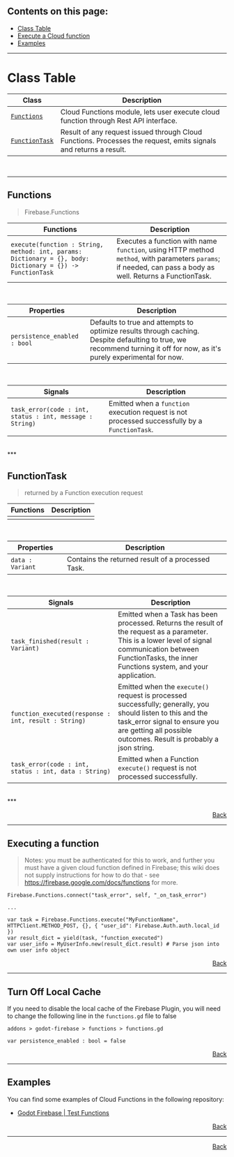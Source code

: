 ## Contents on this page:
- [Class Table](https://github.com/GodotNuts/GodotFirebase/wiki/Cloud-Functions#class-table)
- [Execute a Cloud function](https://github.com/GodotNuts/GodotFirebase/wiki/Cloud-Functions#executing-a-cloud-function)
- [Examples](https://github.com/GodotNuts/GodotFirebase/wiki/Cloud-Functions#examples)

***
# Class Table

|Class|Description|
|-|-|
|[`Functions`](https://github.com/GodotNuts/GodotFirebase/wiki/Cloud-Functions#FirebaseFunctions)|Cloud Functions module, lets user execute cloud function through Rest API interface.|
|[`FunctionTask`](https://github.com/GodotNuts/GodotFirebase/wiki/Cloud-Functions#FunctionTask)|Result of any request issued through Cloud Functions. Processes the request, emits signals and returns a result.|

<br/>

***


## Functions
> Firebase.Functions

|Functions|Description|
|-|-|
|`execute(function : String, method: int, params: Dictionary = {}, body: Dictionary = {}) -> FunctionTask`|Executes a function with name `function`, using HTTP method `method`, with parameters `params`; if needed, can pass a body as well. Returns a FunctionTask.|
<br/>

|Properties|Description|
|-|-|
|`persistence_enabled : bool`|Defaults to true and attempts to optimize results through caching. Despite defaulting to true, we recommend turning it off for now, as it's purely experimental for now.|
<br/>

|Signals|Description|
|-|-|
|`task_error(code : int, status : int, message : String)`|Emitted when a `function` execution request is not processed successfully by a `FunctionTask`.|
<br/>
***

## FunctionTask
> returned by a Function execution request

|Functions|Description|
|-|-|
|||
<br/>

|Properties|Description|
|-|-|
|`data : Variant`|Contains the returned result of a processed Task.|
<br/>

|Signals|Description|
|-|-|
|`task_finished(result : Variant)`|Emitted when a Task has been processed. Returns the result of the request as a parameter. This is a lower level of signal communication between FunctionTasks, the inner Functions system, and your application.|
|`function_executed(response : int, result : String)`|Emitted when the `execute()` request is processed successfully; generally, you should listen to this and the task_error signal to ensure you are getting all possible outcomes. Result is probably a json string.|
|`task_error(code : int, status : int, data : String)`|Emitted when a Function `execute()` request is not processed successfully.|
<br/>
***

<p align="right"><a href="#contents-on-this-page">Back</a></p>
  
***  

## Executing a function
> Notes: you must be authenticated for this to work, and further you must have a given cloud function defined in Firebase; this wiki does not supply instructions for how to do that - see https://firebase.google.com/docs/functions for more.
```gdscript
Firebase.Functions.connect("task_error", self, "_on_task_error")

...

var task = Firebase.Functions.execute("MyFunctionName", HTTPClient.METHOD_POST, {}, { "user_id": Firebase.Auth.auth.local_id })
var result_dict = yield(task, "function_executed")
var user_info = MyUserInfo.new(result_dict.result) # Parse json into own user info object
```

<p align="right"><a href="#contents-on-this-page">Back</a></p> 

***

## Turn Off Local Cache
If you need to disable the local cache of the Firebase Plugin, you will need to change the following line in the `functions.gd` file to false

`addons > godot-firebase > functions > functions.gd`

```gdscript
var persistence_enabled : bool = false
```

<p align="right"><a href="#contents-on-this-page">Back</a></p> 

***

## Examples
You can find some examples of Cloud Functions in the following repository:
- [Godot Firebase | Test Functions](https://github.com/GodotNuts/firebase.test-functions)

<p align="right"><a href="#contents-on-this-page">Back</a></p> 

***

<p align="right"><a href="#contents-on-this-page">Back</a></p> 